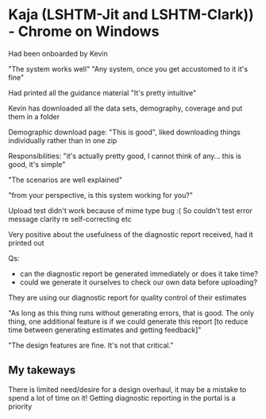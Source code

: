 # Kaja (LSHTM-Jit and LSHTM-Clark)) - Chrome on Windows

Had been onboarded by Kevin

"The system works well"
"Any system, once you get accustomed to it it's fine"

Had printed all the guidance material
"It's pretty intuitive"

Kevin has downloaded all the data sets, demography, coverage and put them in a folder

Demographic download page: "This is good", liked downloading things individually rather than in one zip

Responsibilities: "it's actually pretty good, I cannot think of any... this is good, it's simple"

"The scenarios are well explained"

"from your perspective, is this system working for you?"

Upload test didn't work because of mime type bug :( So couldn't test error message clarity re self-correcting etc

Very positive about the usefulness of the diagnostic report received, had it printed out

Qs:
- can the diagnostic report be generated immediately or does it take time?
- could we generate it ourselves to check our own data before uploading?

They are using our diagnostic report for quality control of their estimates

"As long as this thing runs without generating errors, that is good. The only thing, one additional feature is if we
could generate this report [to reduce time between generating estimates and getting feedback]"

"The design features are fine. It's not that critical."


## My takeways
There is limited need/desire for a design overhaul, it may be a mistake to spend a lot of time on it!
Getting diagnostic reporting in the portal is a priority